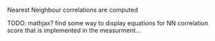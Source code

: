 Nearest Neighbour correlations are computed

TODO: mathjax? find some way to display equations for NN correlation score that is implemented in the measurment... 
